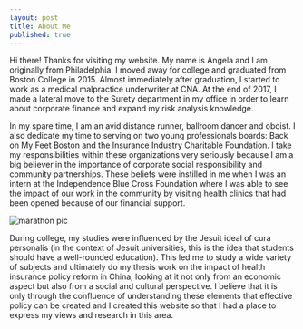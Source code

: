 ```yaml
---
layout: post
title: About Me
published: true
---
```


Hi there! Thanks for visiting my website. My name is Angela and I am originally from Philadelphia. I moved away for college and graduated from Boston College in 2015. Almost immediately after graduation, I started to work as a medical malpractice underwriter at CNA. At the end of 2017, I made a lateral move to the Surety department in my office in order to learn about corporate finance and expand my risk analysis knowledge. 

In my spare time, I am an avid distance runner, ballroom dancer and oboist. I also dedicate my time to serving on two young professionals boards: Back on My Feet Boston and the Insurance Industry Charitable Foundation. I take my responsibilities within these organizations very seriously because I am a big believer in the importance of corporate social responsibility and community partnerships. These beliefs were instilled in me when I was an intern at the Independence Blue Cross Foundation where I was able to see the impact of our work in the community by visiting health clinics that had been opened because of our financial support. 

![marathon pic]({{site.baseurl}}/img/marathon%20pic.jpg)

During college, my studies were influenced by the Jesuit ideal of cura personalis (in the context of Jesuit universities, this is the idea that students should have a well-rounded education). This led me to study a wide variety of subjects and ultimately do my thesis work on the impact of health insurance policy reform in China, looking at it not only from an economic aspect but also from a social and cultural perspective. I believe that it is only through the confluence of understanding these elements that effective policy can be created and I created this website so that I had a place to express my views and research in this area. 
